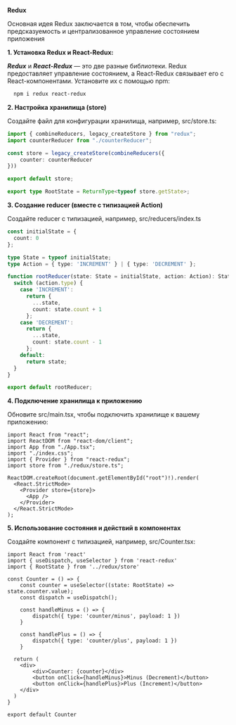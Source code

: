 **Redux** 

Основная идея Redux заключается в том, чтобы обеспечить предсказуемость и централизованное управление состоянием приложения

**1. Установка Redux и React-Redux:**

***Redux*** и ***React-Redux*** — это две разные библиотеки. Redux предоставляет управление состоянием, а React-Redux связывает его с React-компонентами. Установите их с помощью npm:

``` sh
  npm i redux react-redux
```

**2. Настройка хранилища (store)**

Создайте файл для конфигурации хранилища, например, src/store.ts:

``` ts
import { combineReducers, legacy_createStore } from "redux";
import counterReducer from "./counterReducer";

const store = legacy_createStore(combineReducers({
    counter: counterReducer
}))

export default store;

export type RootState = ReturnType<typeof store.getState>;
```

**3. Создание reducer (вместе с типизацией Action)**

Создайте reducer с типизацией, например, src/reducers/index.ts

``` ts
const initialState = {
  count: 0
};

type State = typeof initialState;
type Action = { type: 'INCREMENT' } | { type: 'DECREMENT' };

function rootReducer(state: State = initialState, action: Action): State {
  switch (action.type) {
    case 'INCREMENT':
      return {
        ...state,
        count: state.count + 1
      };
    case 'DECREMENT':
      return {
        ...state,
        count: state.count - 1
      };
    default:
      return state;
  }
}

export default rootReducer;
```

**4. Подключение хранилища к приложению**

Обновите src/main.tsx, чтобы подключить хранилище к вашему приложению:

``` tsx
import React from "react";
import ReactDOM from "react-dom/client";
import App from "./App.tsx";
import "./index.css";
import { Provider } from "react-redux";
import store from "./redux/store.ts";

ReactDOM.createRoot(document.getElementById("root")!).render(
  <React.StrictMode>
    <Provider store={store}>
      <App />
    </Provider>
  </React.StrictMode>
);
```

**5. Использование состояния и действий в компонентах**

Создайте компонент с типизацией, например, src/Counter.tsx:

``` tsx
import React from 'react'
import { useDispatch, useSelector } from 'react-redux'
import { RootState } from '../redux/store'

const Counter = () => {
    const counter = useSelector((state: RootState) => state.counter.value);
    const dispatch = useDispatch();

    const handleMinus = () => {
        dispatch({ type: 'counter/minus', payload: 1 })
    }

    const handlePlus = () => {
        dispatch({ type: 'counter/plus', payload: 1 })
    }

  return (
    <div>
        <div>Counter: {counter}</div>
        <button onClick={handleMinus}>Minus (Decrement)</button>
        <button onClick={handlePlus}>Plus (Increment)</button>
    </div>
  )
}

export default Counter
```